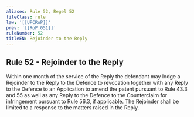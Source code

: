 ```yaml
---
aliases: Rule 52, Regel 52
fileClass: rule
law: '[[UPCRoP]]'
prev: '[[RoP.051]]'
ruleNumber: 52
titleEN: Rejoinder to the Reply
---
```


## Rule 52 - Rejoinder to the Reply

Within one month of the service of the Reply the defendant may lodge a Rejoinder to the Reply to the Defence to revocation together with any Reply to the Defence to an Application to amend the patent  pursuant to Rule 43.3 and 55  as well as any Reply to the Defence to the Counterclaim for infringement pursuant to Rule 56.3, if applicable. The Rejoinder shall be limited to a response to the matters raised in the Reply.